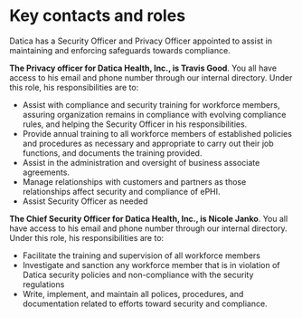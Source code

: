# Key contacts and roles

Datica has a Security Officer and Privacy Officer appointed to assist in maintaining and enforcing safeguards towards compliance.

**The Privacy officer for Datica Health, Inc., is Travis Good**. You all have access to his email and phone number through our internal directory. Under this role, his responsibilities are to:

- Assist with compliance and security training for workforce members, assuring organization remains in compliance with evolving compliance rules, and helping the Security Officer in his responsibilities.
- Provide annual training to all workforce members of established policies and procedures as necessary and appropriate to carry out their job functions, and documents the training provided.
- Assist in the administration and oversight of business associate agreements.
- Manage relationships with customers and partners as those relationships affect security and compliance of ePHI.
- Assist Security Officer as needed

**The Chief Security Officer for Datica Health, Inc., is Nicole Janko**. You all have access to his email and phone number through our internal directory. Under this role, his responsibilities are to:

- Facilitate the training and supervision of all workforce members
- Investigate and sanction any workforce member that is in violation of Datica security policies and non-compliance with the security regulations
- Write, implement, and maintain all polices, procedures, and documentation related to efforts toward security and compliance.
